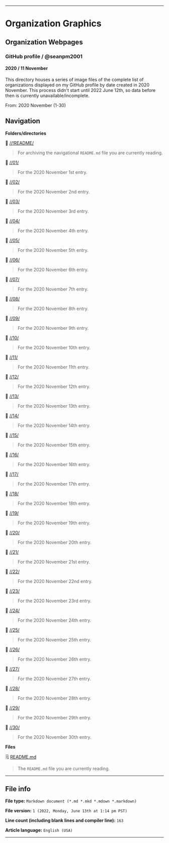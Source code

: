 
***

# Organization Graphics

## Organization Webpages

### GitHub profile / @seanpm2001

#### 2020 / 11 November

This directory houses a series of image files of the complete list of organizations displayed on my GitHub profile by date created in 2020 November. This process didn't start until 2022 June 12th, so data before then is currently unavailable/incomplete.

From: 2020 November (1-30)

## Navigation

**Folders/directories**

📁 [//!README/](/OrganizationGraphics/Organization_webpages/GitHub_Profile/@seanpm2001/2020/11_November/!README/)

> For archiving the navigational `README.md` file you are currently reading.

📁 [//01/](/OrganizationGraphics/Organization_webpages/GitHub_Profile/@seanpm2001/2020/11_November/01/)

> For the 2020 November 1st entry.

📁 [//02/](/OrganizationGraphics/Organization_webpages/GitHub_Profile/@seanpm2001/2020/11_November/02/)

> For the 2020 November 2nd entry.

📁 [//03/](/OrganizationGraphics/Organization_webpages/GitHub_Profile/@seanpm2001/2020/11_November/03/)

> For the 2020 November 3rd entry.

📁 [//04/](/OrganizationGraphics/Organization_webpages/GitHub_Profile/@seanpm2001/2020/11_November/04/)

> For the 2020 November 4th entry.

📁 [//05/](/OrganizationGraphics/Organization_webpages/GitHub_Profile/@seanpm2001/2020/11_November/05/)

> For the 2020 November 5th entry.

📁 [//06/](/OrganizationGraphics/Organization_webpages/GitHub_Profile/@seanpm2001/2020/11_November/06/)

> For the 2020 November 6th entry.

📁 [//07/](/OrganizationGraphics/Organization_webpages/GitHub_Profile/@seanpm2001/2020/11_November/07/)

> For the 2020 November 7th entry.

📁 [//08/](/OrganizationGraphics/Organization_webpages/GitHub_Profile/@seanpm2001/2020/11_November/08/)

> For the 2020 November 8th entry.

📁 [//09/](/OrganizationGraphics/Organization_webpages/GitHub_Profile/@seanpm2001/2020/11_November/09/)

> For the 2020 November 9th entry.

📁 [//10/](/OrganizationGraphics/Organization_webpages/GitHub_Profile/@seanpm2001/2020/11_November/10/)

> For the 2020 November 10th entry.

📁 [//11/](/OrganizationGraphics/Organization_webpages/GitHub_Profile/@seanpm2001/2020/11_November/11/)

> For the 2020 November 11th entry.

📁 [//12/](/OrganizationGraphics/Organization_webpages/GitHub_Profile/@seanpm2001/2020/11_November/12/)

> For the 2020 November 12th entry.

📁 [//13/](/OrganizationGraphics/Organization_webpages/GitHub_Profile/@seanpm2001/2020/11_November/13/)

> For the 2020 November 13th entry.

📁 [//14/](/OrganizationGraphics/Organization_webpages/GitHub_Profile/@seanpm2001/2020/11_November/14/)

> For the 2020 November 14th entry.

📁 [//15/](/OrganizationGraphics/Organization_webpages/GitHub_Profile/@seanpm2001/2020/11_November/15/)

> For the 2020 November 15th entry.

📁 [//16/](/OrganizationGraphics/Organization_webpages/GitHub_Profile/@seanpm2001/2020/11_November/16/)

> For the 2020 November 16th entry.

📁 [//17/](/OrganizationGraphics/Organization_webpages/GitHub_Profile/@seanpm2001/2020/11_November/17/)

> For the 2020 November 17th entry.

📁 [//18/](/OrganizationGraphics/Organization_webpages/GitHub_Profile/@seanpm2001/2020/11_November/18/)

> For the 2020 November 18th entry.

📁 [//19/](/OrganizationGraphics/Organization_webpages/GitHub_Profile/@seanpm2001/2020/11_November/19/)

> For the 2020 November 19th entry.

📁 [//20/](/OrganizationGraphics/Organization_webpages/GitHub_Profile/@seanpm2001/2020/11_November/20/)

> For the 2020 November 20th entry.

📁 [//21/](/OrganizationGraphics/Organization_webpages/GitHub_Profile/@seanpm2001/2020/11_November/21/)

> For the 2020 November 21st entry.

📁 [//22/](/OrganizationGraphics/Organization_webpages/GitHub_Profile/@seanpm2001/2020/11_November/22/)

> For the 2020 November 22nd entry.

📁 [//23/](/OrganizationGraphics/Organization_webpages/GitHub_Profile/@seanpm2001/2020/11_November/23/)

> For the 2020 November 23rd entry.

📁 [//24/](/OrganizationGraphics/Organization_webpages/GitHub_Profile/@seanpm2001/2020/11_November/24/)

> For the 2020 November 24th entry.

📁 [//25/](/OrganizationGraphics/Organization_webpages/GitHub_Profile/@seanpm2001/2020/11_November/25/)

> For the 2020 November 25th entry.

📁 [//26/](/OrganizationGraphics/Organization_webpages/GitHub_Profile/@seanpm2001/2020/11_November/26/)

> For the 2020 November 26th entry.

📁 [//27/](/OrganizationGraphics/Organization_webpages/GitHub_Profile/@seanpm2001/2020/11_November/27/)

> For the 2020 November 27th entry.

📁 [//28/](/OrganizationGraphics/Organization_webpages/GitHub_Profile/@seanpm2001/2020/11_November/28/)

> For the 2020 November 28th entry.

📁 [//29/](/OrganizationGraphics/Organization_webpages/GitHub_Profile/@seanpm2001/2020/11_November/29/)

> For the 2020 November 29th entry.

📁 [//30/](/OrganizationGraphics/Organization_webpages/GitHub_Profile/@seanpm2001/2020/11_November/30/)

> For the 2020 November 30th entry.

**Files**

🗒️ [README.md](/OrganizationGraphics/Organization_webpages/GitHub_Profile/@seanpm2001/2020/11_November/README.md)

> The `README.md` file you are currently reading.

***

## File info

**File type:** `Markdown document (*.md *.mkd *.mdown *.markdown)`

**File version:** `1 (2022, Monday, June 13th at 1:14 pm PST)`

**Line count (including blank lines and compiler line):** `163`

**Article language:** `English (USA)`

***
